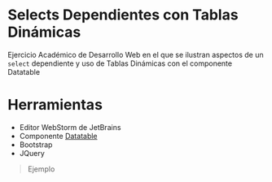 # Selects Dependientes con Tablas Dinámicas
Ejercicio Académico de Desarrollo Web en el que se ilustran aspectos  de un `select` dependiente y uso de Tablas Dinámicas con el componente Datatable

# Herramientas

- Editor WebStorm de JetBrains
- Componente [Datatable](http://datatables.net)
- Bootstrap
- JQuery

> Ejemplo 
